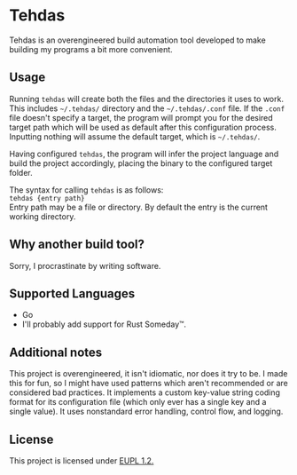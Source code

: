 # Tehdas
Tehdas is an overengineered build automation tool developed to make building my programs a bit more convenient.

## Usage
Running `tehdas` will create both the files and the directories it uses to work. This includes `~/.tehdas/` directory and the `~/.tehdas/.conf` file. If the `.conf` file doesn't specify a target, the program will prompt you for the desired target path which will be used as default after this configuration process. Inputting nothing will assume the default target, which is `~/.tehdas/`.

Having configured `tehdas`, the program will infer the project language and build the project accordingly, placing the binary to the configured target folder.

The syntax for calling `tehdas` is as follows:\
`tehdas {entry path}`\
Entry path may be a file or directory. By default the entry is the current working directory.

## Why another build tool?
Sorry, I procrastinate by writing software.

## Supported Languages
- Go
- I'll probably add support for Rust Someday™.

## Additional notes
This project is overengineered, it isn't idiomatic, nor does it try to be. I made this for fun, so I might have used patterns which aren't recommended or are considered bad practices. It implements a custom key-value string coding format for its configuration file (which only ever has a single key and a single value). It uses nonstandard error handling, control flow, and logging.

## License
This project is licensed under [EUPL 1.2.](./LICENSE)